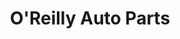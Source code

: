 ---
title: "O'Reilly Auto Parts"
url: /bellevue/oreilly-auto-parts-factoria-boulevard-southeast/
shop: car parts
---